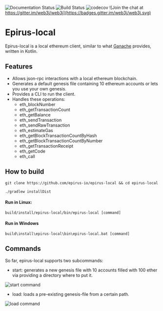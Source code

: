 ![Documentation Status](https://api.travis-ci.org/web3j/web3j-docs.svg?branch=master)
![Build Status](https://travis-ci.com/epirus-io/epirus-local.svg?branch=master)
![codecov](https://codecov.io/gh/epirus-io/epirus-local/branch/master/graph/badge.svg)
![Join the chat at https://gitter.im/web3j/web3j](https://badges.gitter.im/web3j/web3j.svg)
# Epirus-local

Epirus-local is a local ethereum client, similar to what [Ganache](https://github.com/trufflesuite/ganache) provides, written in Kotlin.


## Features
- Allows json-rpc interactions with a local ethereum blockchain.
- Generates a default genesis file containing 10 ethereum accounts or lets you use your own genesis.
- Provides a CLI to run the client.
- Handles these operations:
    - eth_blockNumber
    - eth_getTransactionCount
    - eth_getBalance
    - eth_sendTransaction
    - eth_sendRawTransaction
    - eth_estimateGas
    - eth_getBlockTransactionCountByHash
    - eth_getBlockTransactionCountByNumber
    - eth_getTransactionReceipt
    - eth_getCode
    - eth_call
    
## How to build
`git clone https://github.com/epirus-io/epirus-local && cd epirus-local`
    
`./gradlew installDist`
    
#### Run in Linux:
`build/install/epirus-local/bin/epirus-local [command]`
    
#### Run in Windows
`build\install\epirus-local\bin\epirus-local.bat [command]`

## Commands

So far, epirus-local supports two subcommands:

- start: generates a new genesis file with 10 accounts filled with 100 ether via providing a directory where to put it.

![start command](https://raw.githubusercontent.com/epirus-io/epirus-local/master/resources/epirus-local-start-command-demo.gif)

- load: loads a pre-existing genesis-file from a certain path.

![load command](https://raw.githubusercontent.com/epirus-io/epirus-local/master/resources/epirus-local-load-command-demo.gif)

